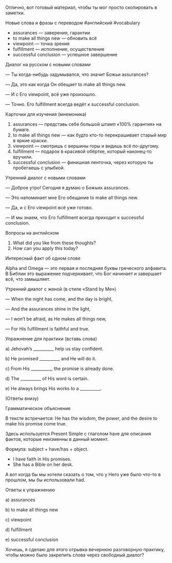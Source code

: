 Отлично, вот готовый материал, чтобы ты мог просто скопировать в заметки.

Новые слова и фразы с переводом #английский #vocabulary 

- assurances — заверения, гарантии
- to make all things new — обновить всё
- viewpoint — точка зрения
- fulfillment — исполнение, осуществление
- successful conclusion — успешное завершение
  

Диалог на русском с новыми словами

— Ты когда-нибудь задумывался, что значит Божьи assurances?

— Да, это как когда Он обещает to make all things new.

— И с Его viewpoint, всё уже произошло.

— Точно. Его fulfillment всегда ведёт к successful conclusion.  

Карточки для изучения (мнемоника)

  

1. assurances — представь себе большой штамп «100% гарантия» на бумаге.
2. to make all things new — как будто кто-то перекрашивает старый мир в яркие краски.
3. viewpoint — смотришь с вершины горы и видишь всё по-другому.
4. fulfillment — подарок в красивой обёртке, который наконец-то вручили.
5. successful conclusion — финишная ленточка, через которую ты пробегаешь с улыбкой.

  

  

  

  

Утренний диалог с новыми словами

  

— Доброе утро! Сегодня я думаю о Божьих assurances.

— Это напоминает мне Его обещание to make all things new.

— Да, и с Его viewpoint всё уже готово.

— И мы знаем, что Его fulfillment всегда приходит к successful conclusion.

  

  

  

Вопросы на английском

  

1. What did you like from these thoughts?
2. How can you apply this today?

  

  

  

  

Интересный факт об одном слове

Alpha and Omega — это первая и последняя буквы греческого алфавита. В Библии это выражение подчеркивает, что Бог начинает и завершает всё, что замышляет.

  

  

  

Утренний диалог с женой (в стиле «Stand by Me»)

  

— When the night has come, and the day is bright,

— And the assurances shine in the light,

— I won’t be afraid, as He makes all things new,

— For His fulfillment is faithful and true.

  

  

  

Упражнение для практики (вставь слова)

  

a) Jehovah’s __________ help us stay confident.

b) He promised __________ and He will do it.

c) From His __________, the promise is already done.

d) The __________ of His word is certain.

e) He always brings His works to a __________.

  

(Ответы внизу)

  

  

  

Грамматическое объяснение

  

В тексте встречается: He has the wisdom, the power, and the desire to make his promise come true.

Здесь используется Present Simple с глаголом have для описания фактов, которые неизменны в данный момент.

Формула: subject + have/has + object.

  

- I have faith in His promises.
- She has a Bible on her desk.

  

  

А вот когда бы мы хотели сказать о том, что у Него уже было что-то в прошлом, мы бы использовали had.

Ответы к упражнению

a) assurances

b) to make all things new

c) viewpoint

d) fulfillment

e) successful conclusion

  

  

Хочешь, я сделаю для этого отрывка вечернюю разговорную практику, чтобы можно было закрепить слова через свободный диалог?